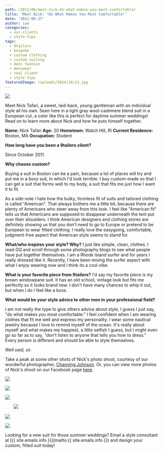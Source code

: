 ```yaml
---
path: /2012/06/meet-nick-do-what-makes-you-most-comfortable/
title: 'Meet Nick: "Do What Makes You Most Comfortable"'
date: '2012-06-27'
author: sam
categories:
  - our-clients
  - style-tips
tags:
  - 9tailors
  - bespoke
  - custom clothing
  - custom suiting
  - mens fashion
  - menswear
  - real client
  - style tips
featuredImage: /uploads/2014/10/13.jpg
---
```

[![](http://3.bp.blogspot.com/-G1H9GRFphIA/T-SRt_sXP1I/AAAAAAAAAac/ru7-R5zwXBA/s640/NickOprofile.jpg)](http://3.bp.blogspot.com/-G1H9GRFphIA/T-SRt_sXP1I/AAAAAAAAAac/ru7-R5zwXBA/s1600/NickOprofile.jpg)

Meet Nick Tafari, a sweet, laid-back, young gentleman with an individual style all his own. Seen here in a light gray wool-cashmere blend suit in a European cut, a color like this is perfect for daytime summer weddings! Read on to learn more about Nick and how he puts himself together.

**Name:** Nick Tafari
**Age:** 20
**Hometown:** Watch Hill, RI
**Current Residence:** Boston, MA
**Occupation:** Student

**How long have you been a 9tailors client?**

Since October 2011.

**Why choose custom?**

Buying a suit in Boston can be a pain, because a lot of places will try and put me in a boxy suit, in which I'd look terrible. I buy custom-made so that I can get a suit that forms well to my body, a suit that fits me just how I want it to fit.

As a side note I hate how the bulky, formless fit of suits and tailored clothing is called "American". That always bothers me a little bit, because there are plenty of Americans who steer away from this look. I feel like "American fit" tells us that Americans are supposed to disappear underneath the tent put over their shoulders. I think American designers and clothing stores are definitely showing us that you don't need to go to Europe or pretend to be European to wear fitted clothing. I really love the easygoing, comfortable, judgment-free aspect that American style seems to stand for.

**What/who inspires your style? Why?**
I just like simple, clean, clothes. I read _GQ_ and scroll through some photography blogs to see what people have put together themselves. I am a Rhode Island surfer and for years I really dressed like it. Recently, I have been mixing the surfer aspect with what I enjoy wearing now and I think its a cool vibe. 

**What is your favorite piece from 9tailors?**
I'd say my favorite piece is my brown windowpane suit. It has an old school, vintage look but fits me perfectly so it looks brand new. I don't have many chances to whip it out, but when I do I feel like a boss.

**What would be your style advice to other men in your professional field?**

I am not really the type to give others advice about style, I guess I just say, "do what makes you most comfortable." I feel confident when I am wearing clothes that fit me well and express my personality. I wear some nautical jewelry because I love to remind myself of the ocean. It's really about myself and what makes me happiest, a little selfish I guess, but I might even go so far as to say, "don't listen to anyone that tells you how to dress." Every person is different and should be able to style themselves.

_Well said, sir._

Take a peak at some other shots of Nick's photo shoot, courtesy of our wonderful photographer, [Channing Johnson](http://www.channingjohnson.com/). Or, you can view more photos of Nick's shoot on our Facebook page [here](https://www.facebook.com/pages/9tailors/49696314250). 

[![](http://4.bp.blogspot.com/-XIz5UIUqpmo/T-SI348JSdI/AAAAAAAAAZg/HMVHJ6IEjFQ/s320/20120328-9tailors-0244.jpg)](http://4.bp.blogspot.com/-XIz5UIUqpmo/T-SI348JSdI/AAAAAAAAAZg/HMVHJ6IEjFQ/s1600/20120328-9tailors-0244.jpg)

[![](http://2.bp.blogspot.com/-gKoD4uA_73Y/T-ST_8qZwHI/AAAAAAAAAbs/vBmsfVeCoO0/s320/20120328-9tailors-0421.jpg)](http://2.bp.blogspot.com/-gKoD4uA_73Y/T-ST_8qZwHI/AAAAAAAAAbs/vBmsfVeCoO0/s1600/20120328-9tailors-0421.jpg)

[![](http://1.bp.blogspot.com/-9G3QJV6WU-I/T-SI2ok4TfI/AAAAAAAAAZY/H7tP0q7MJWs/s320/20120328-9tailors-0241.jpg)](http://1.bp.blogspot.com/-9G3QJV6WU-I/T-SI2ok4TfI/AAAAAAAAAZY/H7tP0q7MJWs/s1600/20120328-9tailors-0241.jpg)

       [![](http://2.bp.blogspot.com/-GZB9QUYN-B0/T-STmwYWw6I/AAAAAAAAAa0/Y46NRt9HIMI/s320/20120328-9tailors-0165.jpg)](http://2.bp.blogspot.com/-GZB9QUYN-B0/T-STmwYWw6I/AAAAAAAAAa0/Y46NRt9HIMI/s1600/20120328-9tailors-0165.jpg)

[![](http://4.bp.blogspot.com/-aJY9siY9j6k/T-SI4nY5WAI/AAAAAAAAAZo/iGONulzH-sM/s320/20120328-9tailors-0246.jpg)](http://4.bp.blogspot.com/-aJY9siY9j6k/T-SI4nY5WAI/AAAAAAAAAZo/iGONulzH-sM/s1600/20120328-9tailors-0246.jpg)

[![](http://1.bp.blogspot.com/-1Kp3YN3iM4Y/T-SI6k1Cj8I/AAAAAAAAAaA/XRD_Xxsm7iU/s320/20120328-9tailors-0399.jpg)](http://1.bp.blogspot.com/-1Kp3YN3iM4Y/T-SI6k1Cj8I/AAAAAAAAAaA/XRD_Xxsm7iU/s1600/20120328-9tailors-0399.jpg)

Looking for a new suit for those summer weddings? Email a style consultant at [{{ site.emails.info }}](mailto:{{ site.emails.info }}) and design your custom, fitted suit today!